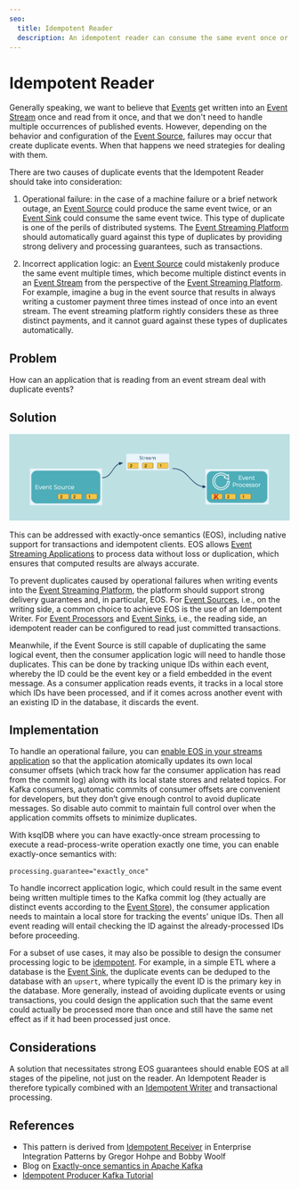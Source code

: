 ```yaml
---
seo:
  title: Idempotent Reader
  description: An idempotent reader can consume the same event once or multiple times, and it will have the same effect.
---
```


# Idempotent Reader
Generally speaking, we want to believe that [Events](../event/event.md) get written into an [Event Stream](../event-stream/event-stream.md) once and read from it once, and that we don't need to handle multiple occurrences of published events.
However, depending on the behavior and configuration of the [Event Source](../event-source/event-source.md), failures may occur that create duplicate events. When that happens we need strategies for dealing with them.

There are two causes of duplicate events that the Idempotent Reader should take into consideration:

1. Operational failure: in the case of a machine failure or a brief network outage, an [Event Source](../event-source/event-source.md) could produce the same event twice, or an [Event Sink](../event-sink/event-sink.md) could consume the same event twice. This type of duplicate is one of the perils of distributed systems. The [Event Streaming Platform](../event-stream/event-streaming-platform.md) should automatically guard against this type of duplicates by providing strong delivery and processing guarantees, such as transactions.

2. Incorrect application logic: an [Event Source](../event-source/event-source.md) could mistakenly produce the same event multiple times, which become multiple distinct events in an [Event Stream](../event-stream/event-stream.md) from the perspective of the [Event Streaming Platform](../event-stream/event-streaming-platform.md). For example, imagine a bug in the event source that results in always writing a customer payment three times instead of once into an event stream. The event streaming platform rightly considers these as three distinct payments, and it cannot guard against these types of duplicates automatically.

## Problem
How can an application that is reading from an event stream deal with duplicate events?

## Solution
![idempotent-reader](../img/idempotent-reader.png)

This can be addressed with exactly-once semantics (EOS), including native support for transactions and idempotent clients.
EOS allows [Event Streaming Applications](../event-processing/event-processing-application.md) to process data without loss or duplication, which ensures that computed results are always accurate. 

To prevent duplicates caused by operational failures when writing events into the [Event Streaming Platform](../event-stream/event-streaming-platform.md), the platform should support strong delivery guarantees and, in particular, EOS.  For [Event Sources](../event-source/event-source.md), i.e., on the writing side, a common choice to achieve EOS is the use of an Idempotent Writer. For [Event Processors](../event-processing/event-processor.md) and [Event Sinks](../event-sink/event-sink.md), i.e., the reading side, an idempotent reader can be configured to read just committed transactions.

Meanwhile, if the Event Source is still capable of duplicating the same logical event, then the consumer application logic will need to handle those duplicates.
This can be done by tracking unique IDs within each event, whereby the ID could be the event key or a field embedded in the event message.
As a consumer application reads events, it tracks in a local store which IDs have been processed, and if it comes across another event with an existing ID in the database, it discards the event.

## Implementation
To handle an operational failure, you can [enable EOS in your streams application](https://www.confluent.io/blog/enabling-exactly-once-kafka-streams/) so that the application atomically updates its own local consumer offsets (which track how far the consumer application has read from the commit log) along with its local state stores and related topics.
For Kafka consumers, automatic commits of consumer offsets are convenient for developers, but they don’t give enough control to avoid duplicate messages.
So disable auto commit to maintain full control over when the application commits offsets to minimize duplicates.

With ksqlDB where you can have exactly-once stream processing to execute a read-process-write operation exactly one time, you can enable exactly-once semantics with:

```
processing.guarantee="exactly_once"
``` 

To handle incorrect application logic, which could result in the same event being written multiple times to the Kafka commit log (they actually are distinct events according to the [Event Store](../event-store/event-store.md)), the consumer application needs to maintain a local store for tracking the events' unique IDs.
Then all event reading will entail checking the ID against the already-processed IDs before proceeding.

For a subset of use cases, it may also be possible to design the consumer processing logic to be [idempotent](https://en.wikipedia.org/wiki/Idempotence).
For example, in a simple ETL where a database is the [Event Sink](../event-sink/event-sink.md), the duplicate events can be deduped to the database with an `upsert`, where typically the event ID is the primary key in the database.
More generally, instead of avoiding duplicate events or using transactions, you could design the application such that the same event could actually be processed more than once and still have the same net effect as if it had been processed just once.

## Considerations
A solution that necessitates strong EOS guarantees should enable EOS at all stages of the pipeline, not just on the reader.
An Idempotent Reader is therefore typically combined with an [Idempotent Writer](../event-processing/idempotent-writer.md) and transactional processing.

## References
* This pattern is derived from [Idempotent Receiver](https://www.enterpriseintegrationpatterns.com/patterns/messaging/IdempotentReceiver.html) in Enterprise Integration Patterns by Gregor Hohpe and Bobby Woolf
* Blog on [Exactly-once semantics in Apache Kafka](https://www.confluent.io/blog/simplified-robust-exactly-one-semantics-in-kafka-2-5/)
* [Idempotent Producer Kafka Tutorial](https://kafka-tutorials.confluent.io/message-ordering/kafka.html)
